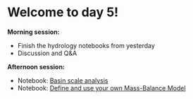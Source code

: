# Welcome to day 5!

**Morning session:**
- Finish the hydrology notebooks from yesterday
- Discussion and Q&A

**Afternoon session:**
- Notebook: [Basin scale analysis](01_basin_scale_analysis.ipynb)
- Notebook: [Define and use your own Mass-Balance Model](02_user_defined_mb_model.ipynb)
